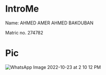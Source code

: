 # IntroMe
Name: AHMED AMER AHMED BAKOUBAN

Matric no. 274782
# Pic

![WhatsApp Image 2022-10-23 at 2 10 12 PM](https://user-images.githubusercontent.com/116883331/198571418-30b9660e-6ae4-47f0-9b92-a76ed14ed2a0.jpeg)
